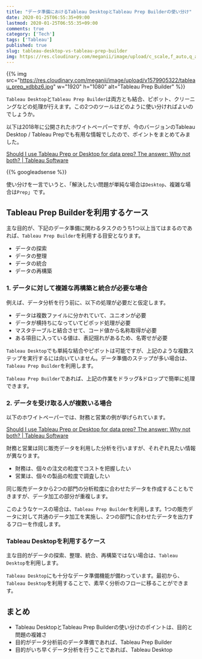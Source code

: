 ```yaml
---
title: "データ準備におけるTableau DesktopとTableau Prep Builderの使い分け"
date: 2020-01-25T06:55:35+09:00
lastmod: 2020-01-25T06:55:35+09:00
comments: true
category: ['Tech']
tags: ['Tableau']
published: true
slug: tableau-desktop-vs-tableau-prep-builder
img: https://res.cloudinary.com/meganii/image/upload/c_scale,f_auto,q_auto,w_75/v1579905055/thumb_tableau_czhjxd.png
---
```


{{% img src="https://res.cloudinary.com/meganii/image/upload/v1579905322/tableau_prep_xdbbz6.jpg" w="1920" h="1080" alt="Tableau Prep Builder" %}}

`Tableau Desktop`と`Tableau Prep Builder`は両方とも結合、ピボット、クリーニングなどの処理が行えます。この2つのツールはどのように使い分ければよいのでしょうか。

以下は2018年に公開されたホワイトペーパーですが、今のバージョンのTableau Desktop / Tableau Prepでも有用な情報でしたので、ポイントをまとめてみました。

[Should I use Tableau Prep or Desktop for data prep? The answer: Why not both? \| Tableau Software](https://www.tableau.com/about/blog/2018/7/should-i-use-tableau-prep-or-desktop-data-prep-answer-why-not-both-90902)


<!--more-->
{{% googleadsense %}}

使い分けを一言でいうと、「解決したい問題が単純な場合は`Desktop`、複雑な場合は`Prep`」です。


## Tableau Prep Builderを利用するケース

主な目的が、下記のデータ準備に関わるタスクのうち1つ以上当てはまるのであれば、`Tableau Prep Builder`を利用する目安となります。


- データの探索
- データの整理
- データの統合
- データの再構築


### 1. データに対して複雑な再構築と統合が必要な場合

例えば、データ分析を行う前に、以下の処理が必要だと仮定します。

- データは複数ファイルに分かれていて、ユニオンが必要
- データが横持ちになっていてビポッド処理が必要
- マスタテーブルと結合させて、コード値から名称取得が必要
- ある項目に入っている値は、表記揺れがあるため、名寄せが必要

`Tableau Desktop`でも単純な結合やピボットは可能ですが、上記のような複数ステップを実行するには向いていません。データ準備のステップが多い場合は、`Tableau Prep Builder`を利用します。

`Tableau Prep Builder`であれば、上記の作業をドラッグ&ドロップで簡単に処理できます。


### 2. データを受け取る人が複数いる場合

以下のホワイトペーパーでは、財務と営業の例が挙げられています。

[Should I use Tableau Prep or Desktop for data prep? The answer: Why not both? \| Tableau Software](https://www.tableau.com/about/blog/2018/7/should-i-use-tableau-prep-or-desktop-data-prep-answer-why-not-both-90902)

財務と営業は同じ販売データを利用した分析を行いますが、それぞれ見たい情報が異なります。

- 財務は、個々の注文の粒度でコストを把握したい
- 営業は、個々の製品の粒度で調査したい

同じ販売データから2つの部門の分析粒度に合わせたデータを作成することもできますが、データ加工の部分が重複します。

このようなケースの場合は、`Tableau Prep Builder`を利用します。1つの販売データに対して共通のデータ加工を実施し、2つの部門に合わせたデータを出力するフローを作成します。

### Tableau Desktopを利用するケース

主な目的がデータの探索、整理、統合、再構築ではない場合は、`Tableau Desktop`を利用します。

`Tableau Desktop`にも十分なデータ準備機能が備わっています。最初から、`Tableau Desktop`を利用することで、素早く分析のフローに移ることができます。


## まとめ

- Tableau DesktopとTableau Prep Builderの使い分けのポイントは、目的と問題の複雑さ
- 目的がデータ分析前のデータ準備であれば、Tableau Prep Builder
- 目的がいち早くデータ分析を行うことであれば、Tableau Desktop